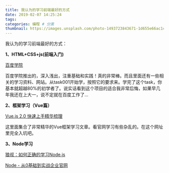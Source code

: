 ```yaml
---
title: 我认为的学习前端最好的方式
date: 2019-02-07 14:25:24
tags:
categories: 编程 # 分类
thumbnail: https://images.unsplash.com/photo-1493723843671-1d655e66ac1c?ixlib=rb-1.2.1&ixid=eyJhcHBfaWQiOjEyMDd9&auto=format&fit=crop&w=400&q=60
---
```

我认为的学习前端最好的方式：

**1、HTML+CSS+js(前端入门)**


[百度学院](https://github.com/baidu-ife/ife/tree/master/2015_spring/task)

百度学院推出的，深入浅出，注重基础和实践！真的非常棒。而且里面还有一些相关的学习资料、网站。从task001开始学，按照它的要求来。学完了这个task，你基本就超越80%的初学者了。说实话看到这个项目的适合我非常后悔，如果早几年我还在上大一，说不定就在百度工作了...

**2、框架学习（Vue篇）**

[Vue.js 2.0 快速上手精华梳理](https://juejin.im/post/59aa1248518825392656a86a)

这里面集合了非常精华的Vue框架学习文章。看官网学习有些杂乱的。在这个网址里完全入坑吧。

**3、Node学习**

[狼叔：如何正确的学习Node.js](https://github.com/i5ting/How-to-learn-node-correctly)

[Node - 从0基础到实战企业官网](https://juejin.im/post/5c1f8e52f265da6170071e43)